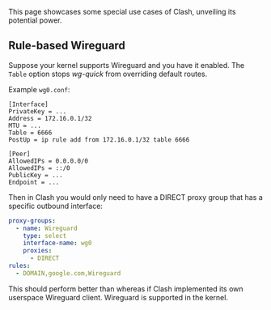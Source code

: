 This page showcases some special use cases of Clash, unveiling its potential power.

## Rule-based Wireguard
Suppose your kernel supports Wireguard and you have it enabled. 
The `Table` option stops *wg-quick* from overriding default routes.

Example `wg0.conf`:
```
[Interface]
PrivateKey = ...
Address = 172.16.0.1/32
MTU = ...
Table = 6666
PostUp = ip rule add from 172.16.0.1/32 table 6666

[Peer]
AllowedIPs = 0.0.0.0/0
AllowedIPs = ::/0
PublicKey = ...
Endpoint = ...
```

Then in Clash you would only need to have a DIRECT proxy group that has a specific outbound interface:

```yaml
proxy-groups:
  - name: Wireguard
    type: select
    interface-name: wg0
    proxies:
      - DIRECT
rules:
  - DOMAIN,google.com,Wireguard
```

This should perform better than whereas if Clash implemented its own userspace Wireguard client. Wireguard is supported in the kernel.
